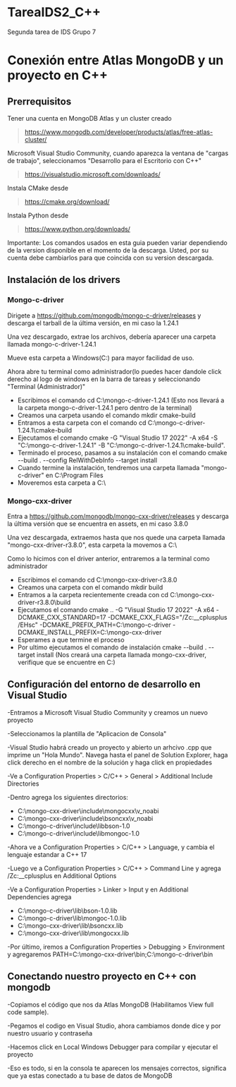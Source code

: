 # TareaIDS2_C++
Segunda tarea de IDS Grupo 7
# Conexión entre Atlas MongoDB y un proyecto en C++

## Prerrequisitos
Tener una cuenta en MongoDB Atlas y un cluster creado
>https://www.mongodb.com/developer/products/atlas/free-atlas-cluster/

Microsoft Visual Studio Community, cuando aparezca la ventana de "cargas de trabajo", seleccionamos "Desarrollo para el Escritorio con C++"
>https://visualstudio.microsoft.com/downloads/

Instala CMake desde
>https://cmake.org/download/

Instala Python desde
>https://www.python.org/downloads/

Importante:
Los comandos usados en esta guia pueden variar dependiendo de la version disponible en el momento de la descarga. Usted, por su cuenta debe cambiarlos para que coincida con su version descargada.

## Instalación de los drivers
### Mongo-c-driver
Dirigete a https://github.com/mongodb/mongo-c-driver/releases y descarga el tarball de la última versión, en mi caso la 1.24.1

Una vez descargado, extrae los archivos, debería aparecer una carpeta llamada mongo-c-driver-1.24.1

Mueve esta carpeta a Windows(C:) para mayor facilidad de uso.

Ahora abre tu terminal como administrador(lo puedes hacer dandole click derecho al logo de windows en la barra de tareas y seleccionando "Terminal (Administrador)"
- Escribimos el comando cd C:\mongo-c-driver-1.24.1 (Esto nos llevará a la carpeta mongo-c-driver-1.24.1 pero dentro de la terminal)
- Creamos una carpeta usando el comando mkdir cmake-build
- Entramos a esta carpeta con el comando cd C:\mongo-c-driver-1.24.1\cmake-build
- Ejecutamos el comando cmake -G "Visual Studio 17 2022" -A x64 -S "C:\mongo-c-driver-1.24.1" -B "C:\mongo-c-driver-1.24.1\cmake-build".
- Terminado el proceso, pasamos a su instalación con el comando cmake --build . --config RelWithDebInfo --target install
- Cuando termine la instalación, tendremos una carpeta llamada "mongo-c-driver" en C:\Program Files
- Moveremos esta carpeta a C:\

### Mongo-cxx-driver
Entra a https://github.com/mongodb/mongo-cxx-driver/releases y descarga la última versión que se encuentra en assets, en mi caso 3.8.0

Una vez descargada, extraemos hasta que nos quede una carpeta llamada "mongo-cxx-driver-r3.8.0", esta carpeta la movemos a C:\

Como lo hicimos con el driver anterior, entraremos a la terminal como administrador
- Escribimos el comando cd C:\mongo-cxx-driver-r3.8.0
- Creamos una carpeta con el comando mkdir build
- Entramos a la carpeta recientemente creada con cd C:\mongo-cxx-driver-r3.8.0\build
- Ejecutamos el comando cmake .. -G "Visual Studio 17 2022" -A x64 -DCMAKE_CXX_STANDARD=17 -DCMAKE_CXX_FLAGS="/Zc:__cplusplus /EHsc" -DCMAKE_PREFIX_PATH=C:\mongo-c-driver -DCMAKE_INSTALL_PREFIX=C:\mongo-cxx-driver
- Esperames a que termine el proceso
- Por ultimo ejecutamos el comando de instalación cmake --build . --target install (Nos creará una carpeta llamada mongo-cxx-driver, verifique que se encuentre en C:\)

## Configuración del entorno de desarrollo en Visual Studio
-Entramos a Microsoft Visual Studio Community y creamos un nuevo proyecto

-Seleccionamos la plantilla de "Aplicacion de Consola"

-Visual Studio habrá creado un proyecto y abierto un arhcivo .cpp que imprime un "Hola Mundo". Navega hasta el panel de Solution Explorer, haga click derecho en el nombre de la solución y haga click en propiedades

-Ve a Configuration Properties > C/C++ > General > Additional Include Directories

-Dentro agrega los siguientes directorios:
   - C:\mongo-cxx-driver\include\mongocxx\v_noabi
   - C:\mongo-cxx-driver\include\bsoncxx\v_noabi
   - C:\mongo-c-driver\include\libbson-1.0
   - C:\mongo-c-driver\include\libmongoc-1.0

-Ahora ve a Configuration Properties > C/C++ > Language, y cambia el lenguaje estandar a C++ 17

-Luego ve a Configuration Properties > C/C++ > Command Line y agrega /Zc:__cplusplus en Additional Options

-Ve a Configuration Properties > Linker > Input y en Additional Dependencies agrega
   - C:\mongo-c-driver\lib\bson-1.0.lib
   - C:\mongo-c-driver\lib\mongoc-1.0.lib
   - C:\mongo-cxx-driver\lib\bsoncxx.lib
   - C:\mongo-cxx-driver\lib\mongocxx.lib

-Por último, iremos a Configuration Properties > Debugging > Environment y agregaremos PATH=C:\mongo-cxx-driver\bin;C:\mongo-c-driver\bin

## Conectando nuestro proyecto en C++ con mongodb
-Copiamos el código que nos da Atlas MongoDB (Habilitamos View full code sample).

-Pegamos el codigo en Visual Studio, ahora cambiamos donde dice <username> y <password> por nuestro usuario y contraseña

-Hacemos click en Local Windows Debugger para compilar y ejecutar el proyecto

-Eso es todo, si en la consola te aparecen los mensajes correctos, significa que ya estas conectado a tu base de datos de MongoDB

